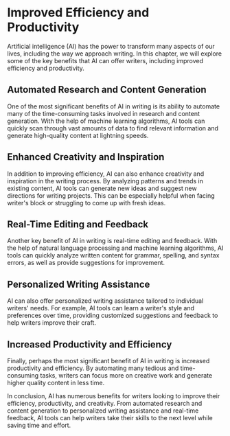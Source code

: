 Improved Efficiency and Productivity
==========================================================================

Artificial intelligence (AI) has the power to transform many aspects of our lives, including the way we approach writing. In this chapter, we will explore some of the key benefits that AI can offer writers, including improved efficiency and productivity.

Automated Research and Content Generation
-----------------------------------------

One of the most significant benefits of AI in writing is its ability to automate many of the time-consuming tasks involved in research and content generation. With the help of machine learning algorithms, AI tools can quickly scan through vast amounts of data to find relevant information and generate high-quality content at lightning speeds.

Enhanced Creativity and Inspiration
-----------------------------------

In addition to improving efficiency, AI can also enhance creativity and inspiration in the writing process. By analyzing patterns and trends in existing content, AI tools can generate new ideas and suggest new directions for writing projects. This can be especially helpful when facing writer's block or struggling to come up with fresh ideas.

Real-Time Editing and Feedback
------------------------------

Another key benefit of AI in writing is real-time editing and feedback. With the help of natural language processing and machine learning algorithms, AI tools can quickly analyze written content for grammar, spelling, and syntax errors, as well as provide suggestions for improvement.

Personalized Writing Assistance
-------------------------------

AI can also offer personalized writing assistance tailored to individual writers' needs. For example, AI tools can learn a writer's style and preferences over time, providing customized suggestions and feedback to help writers improve their craft.

Increased Productivity and Efficiency
-------------------------------------

Finally, perhaps the most significant benefit of AI in writing is increased productivity and efficiency. By automating many tedious and time-consuming tasks, writers can focus more on creative work and generate higher quality content in less time.

In conclusion, AI has numerous benefits for writers looking to improve their efficiency, productivity, and creativity. From automated research and content generation to personalized writing assistance and real-time feedback, AI tools can help writers take their skills to the next level while saving time and effort.
